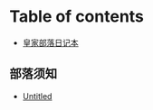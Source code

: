 # Table of contents

* [皇家部落日记本](README.md)

## 部落须知 <a id="bu-luo-xu-zhi"></a>

* [Untitled](bu-luo-xu-zhi/untitled.md)

